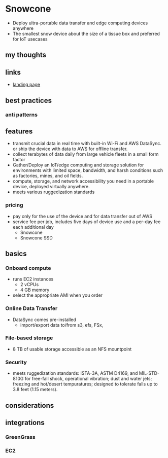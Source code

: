 # Snowcone

- Deploy ultra-portable data transfer and edge computing devices anywhere
- The smallest snow device about the size of a tissue box and preferred for IoT usecases

## my thoughts

## links

- [landing page](https://aws.amazon.com/snowcone/)

## best practices

### anti patterns

## features

- transmit crucial data in real time with built-in Wi-Fi and AWS DataSync. or ship the device with data to AWS for offline transfer.
- collect terabytes of data daily from large vehicle fleets in a small form factor
- Gather/Deploy an IoT/edge computing and storage solution for environments with limited space, bandwidth, and harsh conditions such as factories, mines, and oil fields.
- compute, storage, and network accessibility you need in a portable device, deployed virtually anywhere.
- meets various ruggedization standards

### pricing

- pay only for the use of the device and for data transfer out of AWS
- service fee per job, includes five days of device use and a per-day fee each additional day
  - Snowcone
  - Snowcone SSD

## basics

### Onboard compute

- runs EC2 instances
  - 2 vCPUs
  - 4 GB memory
- select the appropriate AMI when you order

### Online Data Transfer

- DataSync comes pre-installed
  - import/export data to/from s3, efs, FSx,

### File-based storage

- 8 TB of usable storage accessible as an NFS mountpoint

### Security

- meets ruggedization standards: ISTA-3A, ASTM D4169, and MIL-STD-810G for free-fall shock, operational vibration; dust and water jets; freezing and hot/desert tempuratures; designed to tolerate falls up to 3.8 feet (1.15 meters).

## considerations

## integrations

### GreenGrass

### EC2

